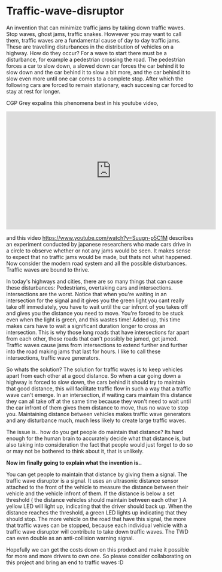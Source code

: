 # Traffic-wave-disruptor
An invention that can minimize traffic jams by taking down traffic waves. 
Stop waves, ghost jams, traffic snakes. Howvever you may want to call them, traffic waves are a fundamental cause of day to day traffic jams. These are travelling disturbances in the distribution of vehicles on a highway. How do they occur? For a wave to start there must be a disturbance, for example a pedestrian crossing the road. The pedestrian forces a car to slow down, a slowed down car forces the car behind it to slow down and the car behind it to slow a bit more, and the car behind it to slow even more until one car comes to a complete stop. After which the following cars are forced to remain stationary, each succesing car forced to stay at rest for longer. 

CGP Grey expalins this phenomena best in his youtube video,

<iframe width="560" height="315" src="https://www.youtube.com/embed/iHzzSao6ypE" frameborder="0" allow="autoplay; encrypted-media" allowfullscreen></iframe>


and this video https://www.youtube.com/watch?v=Suugn-p5C1M describes an experiment conducted by japanese researchers who made cars drive in a circle to observe whether or not any jams would be seen. It makes sense to expect that no traffic jams would be made, but thats not what happened. Now consider the modern road system and all the possible disturbances. Traffic waves are bound to thrive. 

In today's highways and cities, there are so many things that can cause these disturbances: Pedestrians, overtaking cars and intersections. intersections are the worst. Notice that when you're waiting in an intersection for the signal and it gives you the green light you cant really take off immediately, you have to wait until the car infront of you takes off and gives you the distance you need to move. You're forced to be stuck even when the light is green, and this wastes time! Added up, this time makes cars have to wait a significant duration longer to cross an intersection. This is why those long roads that have intersections far apart from each other, those roads that can't possibly be jamed, get jamed. Traffic waves cause jams from intersections to extend further and further into the road making jams that last for hours. I like to call these intersections, traffic wave generators.

So whats the solution? The solution for traffic waves is to keep vehicles apart from each other at a good distance. So when a car going down a highway is forced to slow down, the cars behind it should try to maintain that good distance, this will facilitate traffic flow in such a way that a traffic wave can't emerge. In an intersection, if waiting cars maintain this distance they can all take off at the same time because they won't need to wait until the car infront of them gives them distance to move, thus no wave to stop you. Maintaining distance between vehicles makes traffic wave generators and any disturbance much, much less likely to create large traffic waves. 

The issue is.. how do you get people do maintain that distance? Its hard enough for the human brain to accurately decide what that distance is, but also taking into consideration the fact that people would just forget to do so or may not be bothered to think about it, that is unlikely. 

**Now im finally going to explain what the invention is..** 

You can get people to maintain that distance by giving them a signal. The traffic wave disruptor is a signal. It uses an ultrasonic distance sensor attached to the front of the vehicle to measure the distance between their vehicle and the vehicle infront of them. If the distance is below a set threshold ( the distance vehicles should maintain between each other ) A yellow LED will light up, indicating that the driver should back up. When the distance reaches the threshold, a green LED lights up indicating that they should stop. The more vehicle on the road that have this signal, the more that traffic waves can be stopped, because each individual vehicle with a traffic wave disruptor will contribute to take down traffic waves. The TWD can even double as an anti-collision warning signal. 

Hopefully we can get the costs down on this product and make it possible for more and more drivers to own one. So please consider collaborating on this project and bring an end to traffic waves :D

